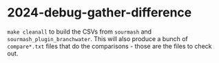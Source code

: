 # 2024-debug-gather-difference

`make cleanall` to build the CSVs from `sourmash` and
`sourmash_plugin_branchwater`. This will also produce a bunch
of `compare*.txt` files that do the comparisons - those are the
files to check out.
